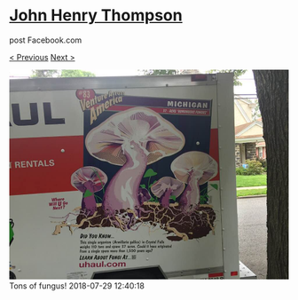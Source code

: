 # [John Henry Thompson](../README.md)
post Facebook.com

[< Previous](2018-07-30-1.md) [Next >](2018-03-18-1.md)

[![](../media/2018-07-29/Timeline-Photos-Tons-of-fungus.jpg)](../README.md)
Tons of fungus!
2018-07-29 12:40:18